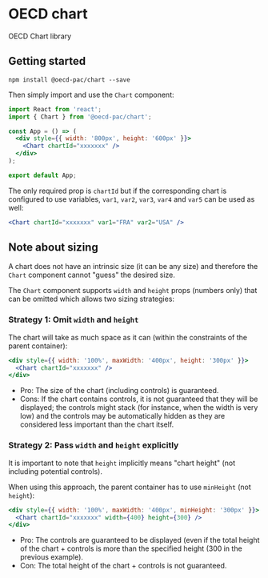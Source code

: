 # OECD chart

OECD Chart library

## Getting started

```shell
npm install @oecd-pac/chart --save
```

Then simply import and use the `Chart` component:

```jsx
import React from 'react';
import { Chart } from '@oecd-pac/chart';

const App = () => (
  <div style={{ width: '800px', height: '600px' }}>
    <Chart chartId="xxxxxxx" />
  </div>
);

export default App;
```

The only required prop is `chartId` but if the corresponding chart is configured to use variables, `var1`, `var2`, `var3`, `var4` and `var5` can be used as well:

```jsx
<Chart chartId="xxxxxxx" var1="FRA" var2="USA" />
```

## Note about sizing

A chart does not have an intrinsic size (it can be any size) and therefore the `Chart` component cannot "guess" the desired size.

The `Chart` component supports `width` and `height` props (numbers only) that can be omitted which allows two sizing strategies:

### Strategy 1: Omit `width` and `height`

The chart will take as much space as it can (within the constraints of the parent container):

```jsx
<div style={{ width: '100%', maxWidth: '400px', height: '300px' }}>
  <Chart chartId="xxxxxxx" />
</div>
```

- Pro: The size of the chart (including controls) is guaranteed.
- Cons: If the chart contains controls, it is not guaranteed that they will be displayed; the controls might stack (for instance, when the width is very low) and the controls may be automatically hidden as they are considered less important than the chart itself.

### Strategy 2:  Pass `width` and `height` explicitly

It is important to note that `height` implicitly means "chart height" (not including potential controls).

When using this approach, the parent container has to use `minHeight` (not `height`):

```jsx
<div style={{ width: '100%', maxWidth: '400px', minHeight: '300px' }}>
  <Chart chartId="xxxxxxx" width={400} height={300} />
</div>
```

- Pro: The controls are guaranteed to be displayed (even if the total height of the chart + controls is more than the specified height (300 in the previous example).
- Con: The total height of the chart + controls is not guaranteed.
